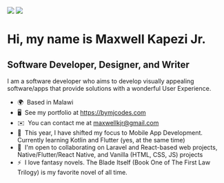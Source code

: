 <a href="https://www.github.com/MaxwellKJr" target="_blank" rel="noreferrer"><img src="https://img.shields.io/github/followers/MaxwellKJr?logo=github&style=for-the-badge&color=ec4899&labelColor=1c1917" /></a> <a href="https://www.twitter.com/maxwellKJr" target="_blank" rel="noreferrer"><img src="https://img.shields.io/twitter/follow/maxwellKJr?logo=twitter&style=for-the-badge&color=ec4899&labelColor=1c1917" /></a>

Hi, my name is Maxwell Kapezi Jr.
==========================================================================================================================================
Software Developer, Designer, and Writer
----------------------------------------
I am a software developer who aims to develop visually appealing software/apps that provide solutions with a wonderful User Experience.
* 🌍  Based in Malawi
* 🖥️  See my portfolio at https://bymjcodes.com
* ✉️  You can contact me at [maxwellkjr@gmail.com](mailto:maxwellkjr@gmail.com)
* 🧠  This year, I have shifted my focus to Mobile App Development. Currently learning Kotlin and Flutter (yes, at the same time)
* 🤝  I'm open to collaborating on Laravel and React-based web projects, Native/Flutter/React Native, and Vanilla (HTML, CSS, JS) projects
* ⚡  I love fantasy novels. The Blade Itself (Book One of The First Law Trilogy) is my favorite novel of all time.

<!-- <b>My GitHub Stats</b>

<a href="http://www.github.com/MaxwellKJr"><img src="https://github-readme-stats.vercel.app/api?username=MaxwellKJr&show_icons=true&hide=&count_private=true&title_color=ec4899&text_color=ffffff&icon_color=ec4899&bg_color=1c1917&hide_border=true&show_icons=true" alt="MaxwellKJr's GitHub stats" /></a> -->

<!-- <a href="http://www.github.com/MaxwellKJr"><img src="https://github-readme-streak-stats.herokuapp.com/?user=MaxwellKJr&stroke=ffffff&background=1c1917&ring=ec4899&fire=ec4899&currStreakNum=ffffff&currStreakLabel=ec4899&sideNums=ffffff&sideLabels=ffffff&dates=ffffff&hide_border=true" /></a> -->

<!-- <a href="https://github.com/MaxwellKJr" align="left"><img src="https://github-readme-stats.vercel.app/api/top-langs/?username=MaxwellKJr&langs_count=10&title_color=ec4899&text_color=ffffff&icon_color=ec4899&bg_color=1c1917&hide_border=true&locale=en&custom_title=Top%20%Languages" alt="Top Languages" /></a> -->
